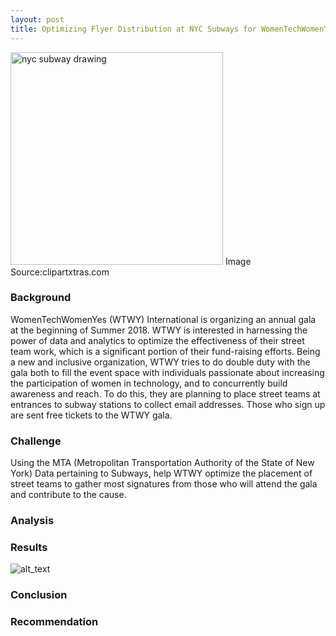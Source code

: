 ```yaml
---
layout: post
title: Optimizing Flyer Distribution at NYC Subways for WomenTechWomenYes (WTWY) Gala 2018
---
```

<a href="https://clipartxtras.com/download/7292712c32a658637963d64a8847d11183384e56.html" title="Image from clipartxtras.com"><img src="https://img.clipartxtras.com/743289054eaebb76b62e592e7b359050_black-ink-sketch-etsy-au-nyc-subway-drawing_340-270.jpeg" width="340" alt="nyc subway drawing" /></a>
Image Source:clipartxtras.com

### Background
WomenTechWomenYes (WTWY) International is organizing an annual gala at the beginning of Summer 2018. WTWY is interested in harnessing the power of data and analytics to optimize the effectiveness of their street team work, which is a significant portion of their fund-raising efforts. Being a new and inclusive organization, WTWY tries to do double duty with the gala both to fill the event space with individuals passionate about increasing the participation of women in technology, and to concurrently build awareness and reach. 
To do this, they are planning to place street teams at entrances to subway stations to collect email addresses. Those who sign up are sent free tickets to the WTWY gala.
### Challenge
Using the MTA (Metropolitan Transportation Authority of the State of New York) Data pertaining to Subways, help WTWY optimize the placement of street teams to gather most signatures from those who will attend the gala and contribute to the cause.

### Analysis

### Results
![alt_text](https://parujp.github.io/public/WTWY.jpg)
### Conclusion

### Recommendation
<a href="https://drive.google.com/open?id=1ftW2rLIrltsupZhO9avPLvtcAr1Bea0t"></a>
